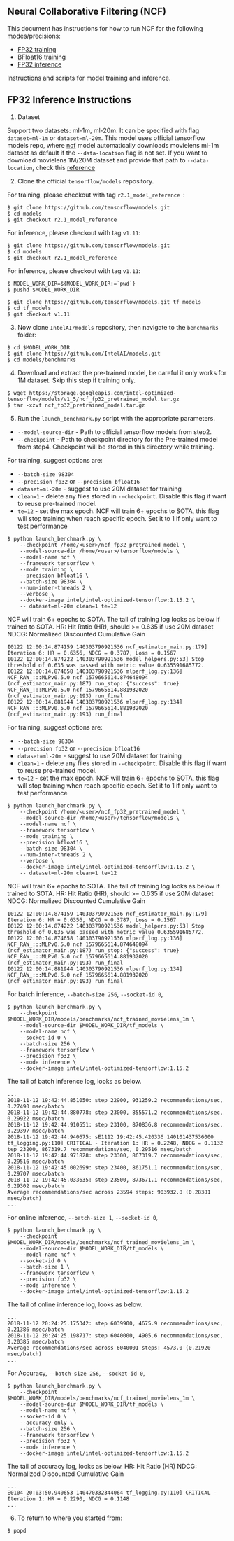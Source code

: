 ## Neural Collaborative Filtering (NCF) ##

This document has instructions for how to run NCF for the
following modes/precisions:
* [FP32 training](#fp32-training-instructions)
* [BFloat16 training](#bfloat16-training-instructions)
* [FP32 inference](#fp32-inference-instructions)

Instructions and scripts for model training and inference.

## FP32 Inference Instructions

1. Dataset

Support two datasets: ml-1m, ml-20m. It can be specified with flag `dataset=ml-1m` or `dataset=ml-20m`.
This model uses official tensorflow models repo, where [ncf](https://github.com/tensorflow/models/tree/master/official/recommendation)
model automatically downloads movielens ml-1m dataset as default if the `--data-location` flag is not set.
If you want to download movielens 1M/20M dataset and provide that path to `--data-location`, check this [reference](https://grouplens.org/datasets/movielens/)

2. Clone the official `tensorflow/models` repository.

For training, please checkout with tag `r2.1_model_reference `:
```
$ git clone https://github.com/tensorflow/models.git
$ cd models
$ git checkout r2.1_model_reference
```

For inference, please checkout with tag `v1.11`:
```
$ git clone https://github.com/tensorflow/models.git
$ cd models
$ git checkout r2.1_model_reference
```

For inference, please checkout with tag `v1.11`:
```
$ MODEL_WORK_DIR=${MODEL_WORK_DIR:=`pwd`}
$ pushd $MODEL_WORK_DIR

$ git clone https://github.com/tensorflow/models.git tf_models
$ cd tf_models
$ git checkout v1.11
```

3. Now clone `IntelAI/models` repository, then navigate to the `benchmarks` folder:

```
$ cd $MODEL_WORK_DIR
$ git clone https://github.com/IntelAI/models.git
$ cd models/benchmarks
```

4. Download and extract the pre-trained model, be careful it only works for 1M dataset.
Skip this step if training only.
```
$ wget https://storage.googleapis.com/intel-optimized-tensorflow/models/v1_5/ncf_fp32_pretrained_model.tar.gz
$ tar -xzvf ncf_fp32_pretrained_model.tar.gz
```

5. Run the `launch_benchmark.py` script with the appropriate parameters.
* `--model-source-dir` - Path to official tensorflow models from step2.
* `--checkpoint` - Path to checkpoint directory for the Pre-trained model from step4. Checkpoint will be stored in this directory while training.

For training, suggest options are:
* `--batch-size 98304`
* `--precision fp32` or `--precision bfloat16`
* `dataset=ml-20m` - suggest to use 20M dataset for training
* `clean=1` - delete any files stored in `--checkpoint`. Disable this flag if want to reuse pre-trained model.
* `te=12` - set the max epoch. NCF will train 6+ epochs to SOTA, this flag will stop training when reach specific epoch. Set it to 1 if only want to test performance

```
$ python launch_benchmark.py \
    --checkpoint /home/<user>/ncf_fp32_pretrained_model \
    --model-source-dir /home/<user>/tensorflow/models \
    --model-name ncf \
    --framework tensorflow \
    --mode training \
    --precision bfloat16 \
    --batch-size 98304 \
    --num-inter-threads 2 \
    --verbose \
    --docker-image intel/intel-optimized-tensorflow:1.15.2 \
    -- dataset=ml-20m clean=1 te=12
```

NCF will train 6+ epochs to SOTA. The tail of training log looks as below if trained to SOTA.
HR: Hit Ratio (HR), should >= 0.635 if use 20M dataset
NDCG: Normalized Discounted Cumulative Gain
```
I0122 12:00:14.874159 140303790921536 ncf_estimator_main.py:179] Iteration 6: HR = 0.6356, NDCG = 0.3787, Loss = 0.1567
I0122 12:00:14.874222 140303790921536 model_helpers.py:53] Stop threshold of 0.635 was passed with metric value 0.635591685772.
I0122 12:00:14.874658 140303790921536 mlperf_log.py:136] NCF_RAW_:::MLPv0.5.0 ncf 1579665614.874648094 (ncf_estimator_main.py:187) run_stop: {"success": true}
NCF_RAW_:::MLPv0.5.0 ncf 1579665614.881932020 (ncf_estimator_main.py:193) run_final
I0122 12:00:14.881944 140303790921536 mlperf_log.py:134] NCF_RAW_:::MLPv0.5.0 ncf 1579665614.881932020 (ncf_estimator_main.py:193) run_final
```

For training, suggest options are:
* `--batch-size 98304`
* `--precision fp32` or `--precision bfloat16`
* `dataset=ml-20m` - suggest to use 20M dataset for training
* `clean=1` - delete any files stored in `--checkpoint`. Disable this flag if want to reuse pre-trained model.
* `te=12` - set the max epoch. NCF will train 6+ epochs to SOTA, this flag will stop training when reach specific epoch. Set it to 1 if only want to test performance

```
$ python launch_benchmark.py \
    --checkpoint /home/<user>/ncf_fp32_pretrained_model \
    --model-source-dir /home/<user>/tensorflow/models \
    --model-name ncf \
    --framework tensorflow \
    --mode training \
    --precision bfloat16 \
    --batch-size 98304 \
    --num-inter-threads 2 \
    --verbose \
    --docker-image intel/intel-optimized-tensorflow:1.15.2 \
    -- dataset=ml-20m clean=1 te=12
```

NCF will train 6+ epochs to SOTA. The tail of training log looks as below if trained to SOTA.
HR: Hit Ratio (HR), should >= 0.635 if use 20M dataset
NDCG: Normalized Discounted Cumulative Gain
```
I0122 12:00:14.874159 140303790921536 ncf_estimator_main.py:179] Iteration 6: HR = 0.6356, NDCG = 0.3787, Loss = 0.1567
I0122 12:00:14.874222 140303790921536 model_helpers.py:53] Stop threshold of 0.635 was passed with metric value 0.635591685772.
I0122 12:00:14.874658 140303790921536 mlperf_log.py:136] NCF_RAW_:::MLPv0.5.0 ncf 1579665614.874648094 (ncf_estimator_main.py:187) run_stop: {"success": true}
NCF_RAW_:::MLPv0.5.0 ncf 1579665614.881932020 (ncf_estimator_main.py:193) run_final
I0122 12:00:14.881944 140303790921536 mlperf_log.py:134] NCF_RAW_:::MLPv0.5.0 ncf 1579665614.881932020 (ncf_estimator_main.py:193) run_final
```

For batch inference, `--batch-size 256`, `--socket-id 0`,

```
$ python launch_benchmark.py \
    --checkpoint $MODEL_WORK_DIR/models/benchmarks/ncf_trained_movielens_1m \
    --model-source-dir $MODEL_WORK_DIR/tf_models \
    --model-name ncf \
    --socket-id 0 \
    --batch-size 256 \
    --framework tensorflow \
    --precision fp32 \
    --mode inference \
    --docker-image intel/intel-optimized-tensorflow:1.15.2
```

The tail of batch inference log, looks as below.
```
...
2018-11-12 19:42:44.851050: step 22900, 931259.2 recommendations/sec, 0.27490 msec/batch
2018-11-12 19:42:44.880778: step 23000, 855571.2 recommendations/sec, 0.29922 msec/batch
2018-11-12 19:42:44.910551: step 23100, 870836.8 recommendations/sec, 0.29397 msec/batch
2018-11-12 19:42:44.940675: sE1112 19:42:45.420336 140101437536000 tf_logging.py:110] CRITICAL - Iteration 1: HR = 0.2248, NDCG = 0.1132
tep 23200, 867319.7 recommendations/sec, 0.29516 msec/batch
2018-11-12 19:42:44.971828: step 23300, 867319.7 recommendations/sec, 0.29516 msec/batch
2018-11-12 19:42:45.002699: step 23400, 861751.1 recommendations/sec, 0.29707 msec/batch
2018-11-12 19:42:45.033635: step 23500, 873671.1 recommendations/sec, 0.29302 msec/batch
Average recommendations/sec across 23594 steps: 903932.8 (0.28381 msec/batch)
...
```

For online inference, `--batch-size 1`, `--socket-id 0`,

```
$ python launch_benchmark.py \
    --checkpoint $MODEL_WORK_DIR/models/benchmarks/ncf_trained_movielens_1m \
    --model-source-dir $MODEL_WORK_DIR/tf_models \
    --model-name ncf \
    --socket-id 0 \
    --batch-size 1 \
    --framework tensorflow \
    --precision fp32 \
    --mode inference \
    --docker-image intel/intel-optimized-tensorflow:1.15.2
```

The tail of online inference log, looks as below.
```
...
2018-11-12 20:24:25.175342: step 6039900, 4675.9 recommendations/sec, 0.21386 msec/batch
2018-11-12 20:24:25.198717: step 6040000, 4905.6 recommendations/sec, 0.20385 msec/batch
Average recommendations/sec across 6040001 steps: 4573.0 (0.21920 msec/batch)
...
```

For Accuracy, `--batch-size 256`, `--socket-id 0`,

```
$ python launch_benchmark.py \
    --checkpoint $MODEL_WORK_DIR/models/benchmarks/ncf_trained_movielens_1m \
    --model-source-dir $MODEL_WORK_DIR/tf_models \
    --model-name ncf \
    --socket-id 0 \
    --accuracy-only \
    --batch-size 256 \
    --framework tensorflow \
    --precision fp32 \
    --mode inference \
    --docker-image intel/intel-optimized-tensorflow:1.15.2
```

The tail of accuracy log, looks as below.
HR: Hit Ratio (HR)
NDCG: Normalized Discounted Cumulative Gain
```
...
E0104 20:03:50.940653 140470332344064 tf_logging.py:110] CRITICAL - Iteration 1: HR = 0.2290, NDCG = 0.1148
...
```

6. To return to where you started from:
```
$ popd
```
